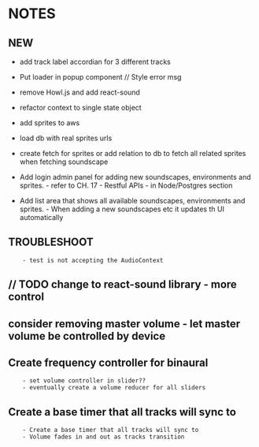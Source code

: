 # NOTES

## NEW

- add track label accordian for 3 different tracks
- Put loader in popup component // Style error msg
- remove Howl.js and add react-sound
- refactor context to single state object
- add sprites to aws 
- load db with real sprites urls
- create fetch for sprites or add relation to db to fetch all related sprites when fetching soundscape

- Add login admin panel for adding new soundscapes, environments and sprites.
        - refer to CH. 17 - Restful APIs - in Node/Postgres section

- Add list area that shows all available soundscapes, environments and sprites.
        - When adding a new soundscapes etc it updates th UI automatically

## TROUBLESHOOT

        - test is not accepting the AudioContext

## // TODO change to react-sound library - more control

  
## consider removing master volume - let master volume be controlled by device

## Create frequency controller for binaural

        - set volume controller in slider??
        - eventually create a volume reducer for all sliders

## Create a base timer that all tracks will sync to

        - Create a base timer that all tracks will sync to
        - Volume fades in and out as tracks transition

